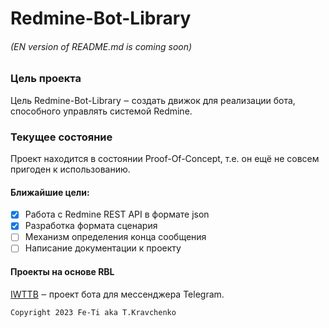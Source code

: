 # Redmine-Bot-Library

###### (EN version of README.md is coming soon)

### Цель проекта

Цель Redmine-Bot-Library ‒ создать движок для реализации бота,
способного управлять системой Redmine.

### Текущее состояние
Проект находится в состоянии Proof-Of-Concept, т.е. он ещё не совсем
пригоден к использованию.

#### Ближайшие цели:
 - [X] Работа с Redmine REST API в формате json
 - [X] Разработка формата сценария
 - [ ] Механизм определения конца сообщения
 - [ ] Написание документации к проекту

#### Проекты на основе RBL
[IWTTB](https://github.com/Fe-Ti/ISCRAWebTTBot) ‒ проект бота для мессенджера Telegram.

```
Copyright 2023 Fe-Ti aka T.Kravchenko
```
